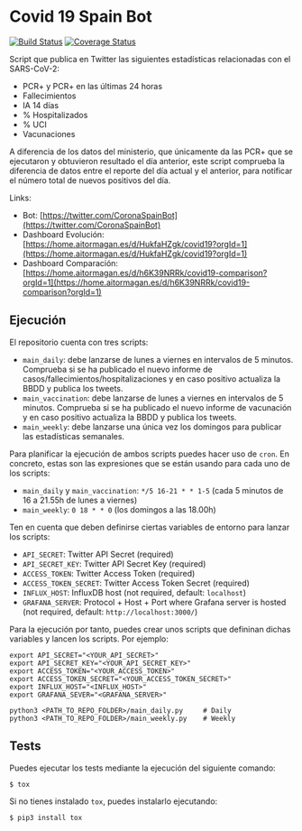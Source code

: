 # Covid 19 Spain Bot 

[![Build Status](https://github.com/aitormagan/covid19spainbot/workflows/Python%20Tests/badge.svg)](https://github.com//aitormagan/covid19spainbot/actions)
[![Coverage Status](https://coveralls.io/repos/github/aitormagan/covid19spainbot/badge.svg?branch=master)](https://coveralls.io/github/aitormagan/covid19spainbot?branch=master)

Script que publica en Twitter las siguientes estadísticas relacionadas con el SARS-CoV-2:
* PCR+ y PCR+ en las últimas 24 horas
* Fallecimientos 
* IA 14 días
* % Hospitalizados 
* % UCI
* Vacunaciones

A diferencia de los datos del ministerio, que únicamente da las PCR+ que se ejecutaron y obtuvieron resultado el día 
anterior, este script comprueba la diferencia de datos entre el reporte del día actual y el anterior, para notificar el 
número total de nuevos positivos del día.

Links: 
* Bot: [https://twitter.com/CoronaSpainBot](https://twitter.com/CoronaSpainBot)
* Dashboard Evolución: [https://home.aitormagan.es/d/HukfaHZgk/covid19?orgId=1](https://home.aitormagan.es/d/HukfaHZgk/covid19?orgId=1)
* Dashboard Comparación: [https://home.aitormagan.es/d/h6K39NRRk/covid19-comparison?orgId=1](https://home.aitormagan.es/d/h6K39NRRk/covid19-comparison?orgId=1)

## Ejecución

El repositorio cuenta con tres scripts: 

* `main_daily`: debe lanzarse de lunes a viernes en intervalos de 5 minutos. Comprueba si se ha publicado el nuevo 
informe de casos/fallecimientos/hospitalizaciones y en caso positivo actualiza la BBDD y publica los tweets.
* `main_vaccination`: debe lanzarse de lunes a viernes en intervalos de 5 minutos. Comprueba si se ha publicado el nuevo 
informe de vacunación y en caso positivo actualiza la BBDD y publica los tweets.
* `main_weekly`: debe lanzarse una única vez los domingos para publicar las estadísticas semanales. 

Para planificar la ejecución de ambos scripts puedes hacer uso de `cron`. En concreto, estas son las expresiones que 
se están usando para cada uno de los scripts:

* `main_daily` y `main_vaccination`: `*/5 16-21 * * 1-5` (cada 5 minutos de 16 a 21.55h de lunes a viernes)
* `main_weekly`: `0 18 * * 0` (los domingos a las 18.00h)

Ten en cuenta que deben definirse ciertas variables de entorno para lanzar los scripts:

* `API_SECRET`: Twitter API Secret (required)
* `API_SECRET_KEY`: Twitter API Secret Key (required)
* `ACCESS_TOKEN`: Twitter Access Token (required)
* `ACCESS_TOKEN_SECRET`: Twitter Access Token Secret (required)
* `INFLUX_HOST`: InfluxDB host (not required, default: `localhost`)
* `GRAFANA_SERVER`: Protocol + Host + Port where Grafana server is hosted (not required, default: 
`http://localhost:3000/`)

Para la ejecución por tanto, puedes crear unos scripts que defininan dichas variables y lancen los scripts. Por ejemplo:

```
export API_SECRET="<YOUR_API_SECRET>"
export API_SECRET_KEY="<YOUR_API_SECRET_KEY>"
export ACCESS_TOKEN="<YOUR_ACCESS_TOKEN>"
export ACCESS_TOKEN_SECRET="<YOUR_ACCESS_TOKEN_SECRET>"
export INFLUX_HOST="<INFLUX_HOST>"
export GRAFANA_SEVER="<GRAFANA_SERVER>"

python3 <PATH_TO_REPO_FOLDER>/main_daily.py     # Daily
python3 <PATH_TO_REPO_FOLDER>/main_weekly.py    # Weekly
```

## Tests

Puedes ejecutar los tests mediante la ejecución del siguiente comando:

```sh
$ tox
```

Si no tienes instalado `tox`, puedes instalarlo ejecutando:

```sh
$ pip3 install tox
```
